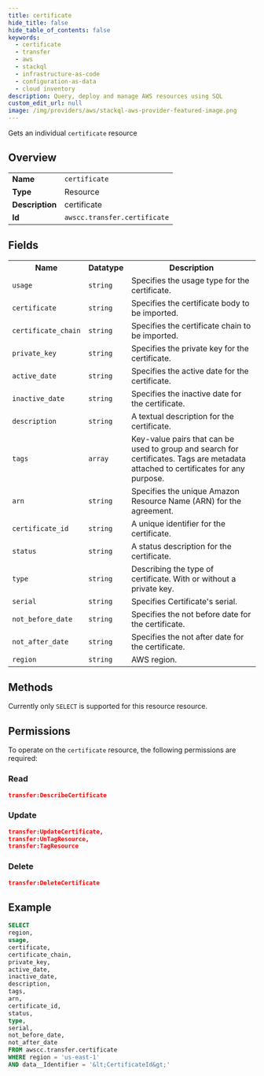 ```yaml
---
title: certificate
hide_title: false
hide_table_of_contents: false
keywords:
  - certificate
  - transfer
  - aws
  - stackql
  - infrastructure-as-code
  - configuration-as-data
  - cloud inventory
description: Query, deploy and manage AWS resources using SQL
custom_edit_url: null
image: /img/providers/aws/stackql-aws-provider-featured-image.png
---
```

Gets an individual <code>certificate</code> resource

## Overview
<table><tbody>
<tr><td><b>Name</b></td><td><code>certificate</code></td></tr>
<tr><td><b>Type</b></td><td>Resource</td></tr>
<tr><td><b>Description</b></td><td>certificate</td></tr>
<tr><td><b>Id</b></td><td><code>awscc.transfer.certificate</code></td></tr>
</tbody></table>

## Fields
<table><tbody>
<tr><th>Name</th><th>Datatype</th><th>Description</th></tr>
<tr><td><code>usage</code></td><td><code>string</code></td><td>Specifies the usage type for the certificate.</td></tr>
<tr><td><code>certificate</code></td><td><code>string</code></td><td>Specifies the certificate body to be imported.</td></tr>
<tr><td><code>certificate_chain</code></td><td><code>string</code></td><td>Specifies the certificate chain to be imported.</td></tr>
<tr><td><code>private_key</code></td><td><code>string</code></td><td>Specifies the private key for the certificate.</td></tr>
<tr><td><code>active_date</code></td><td><code>string</code></td><td>Specifies the active date for the certificate.</td></tr>
<tr><td><code>inactive_date</code></td><td><code>string</code></td><td>Specifies the inactive date for the certificate.</td></tr>
<tr><td><code>description</code></td><td><code>string</code></td><td>A textual description for the certificate.</td></tr>
<tr><td><code>tags</code></td><td><code>array</code></td><td>Key-value pairs that can be used to group and search for certificates. Tags are metadata attached to certificates for any purpose.</td></tr>
<tr><td><code>arn</code></td><td><code>string</code></td><td>Specifies the unique Amazon Resource Name (ARN) for the agreement.</td></tr>
<tr><td><code>certificate_id</code></td><td><code>string</code></td><td>A unique identifier for the certificate.</td></tr>
<tr><td><code>status</code></td><td><code>string</code></td><td>A status description for the certificate.</td></tr>
<tr><td><code>type</code></td><td><code>string</code></td><td>Describing the type of certificate. With or without a private key.</td></tr>
<tr><td><code>serial</code></td><td><code>string</code></td><td>Specifies Certificate's serial.</td></tr>
<tr><td><code>not_before_date</code></td><td><code>string</code></td><td>Specifies the not before date for the certificate.</td></tr>
<tr><td><code>not_after_date</code></td><td><code>string</code></td><td>Specifies the not after date for the certificate.</td></tr>
<tr><td><code>region</code></td><td><code>string</code></td><td>AWS region.</td></tr>

</tbody></table>

## Methods
Currently only <code>SELECT</code> is supported for this resource resource.

## Permissions

To operate on the <code>certificate</code> resource, the following permissions are required:

### Read
```json
transfer:DescribeCertificate
```

### Update
```json
transfer:UpdateCertificate,
transfer:UnTagResource,
transfer:TagResource
```

### Delete
```json
transfer:DeleteCertificate
```


## Example
```sql
SELECT
region,
usage,
certificate,
certificate_chain,
private_key,
active_date,
inactive_date,
description,
tags,
arn,
certificate_id,
status,
type,
serial,
not_before_date,
not_after_date
FROM awscc.transfer.certificate
WHERE region = 'us-east-1'
AND data__Identifier = '&lt;CertificateId&gt;'
```
